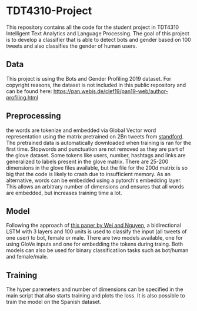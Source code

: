 # TDT4310-Project
This repository contains all the code for the student project in TDT4310 Intelligent Text Analytics and Language Processing.
The goal of this project is to develop a classifier that is able to detect bots and gender based on 100 tweets and also classifies the gender of human users.
## Data
This project is using the Bots and Gender Profiling 2019 dataset. For copyright reasons, the dataset is not included in this public repository and can be found here: https://pan.webis.de/clef19/pan19-web/author-profiling.html
## Preprocessing
the words are tokenize and embedded via Global Vector word representation using the matrix pretrained on 2Bn tweets from [standford](https://nlp.stanford.edu/projects/glove/). The pretrained data is automatically downloaded when training is ran for the first time. Stopwords and punctuation are not removed as they are part of the glove dataset. Some tokens like users, number, hashtags and links are generalized to labels present in the glove matrix. There are 25-200 dimensions in the glove files available, but the file for the 200d matrix is so big that the code is likely to crash due to insufficient memory.
As an alternative, words can be embedded using a pytorch's embedding layer. This allows an arbitrary number of dimensions and ensures that all words are embedded, but increases training time a lot.
## Model 
Following the approach of [this paper by Wei and Nguyen](https://arxiv.org/abs/2002.01336v1), a bidirectional LSTM with 3 layers and 100 units is used to classify the input (all tweets of one user) to bot, female or male.
There are two models available, one for using GloVe inputs and one for embedding the tokens during traing. Both models can also be used for binary classificatiion tasks such as bot/human and female/male.
## Training
The hyper paremeters and number of dimensions can be specified in the main script that also starts training and plots the loss. It is also possible to train the model on the Spanish dataset.